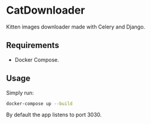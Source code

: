# CatDownloader

Kitten images downloader made with Celery and Django.

## Requirements

- Docker Compose.

## Usage

Simply run:

```bash
docker-compose up --build
```

By default the app listens to port 3030.
